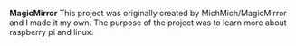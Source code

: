 **MagicMirror**
This project was originally created by MichMich/MagicMirror and I made it my own.
The purpose of the project was to learn more about raspberry pi and linux.
